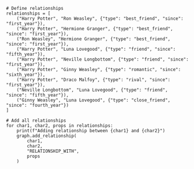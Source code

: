 
    # Define relationships
    relationships = [
        ("Harry Potter", "Ron Weasley", {"type": "best_friend", "since": "first_year"}),
        ("Harry Potter", "Hermione Granger", {"type": "best_friend", "since": "first_year"}),
        ("Ron Weasley", "Hermione Granger", {"type": "best_friend", "since": "first_year"}),
        ("Harry Potter", "Luna Lovegood", {"type": "friend", "since": "fifth_year"}),
        ("Harry Potter", "Neville Longbottom", {"type": "friend", "since": "first_year"}),
        ("Harry Potter", "Ginny Weasley", {"type": "romantic", "since": "sixth_year"}),
        ("Harry Potter", "Draco Malfoy", {"type": "rival", "since": "first_year"}),
        ("Neville Longbottom", "Luna Lovegood", {"type": "friend", "since": "fifth_year"}),
        ("Ginny Weasley", "Luna Lovegood", {"type": "close_friend", "since": "fourth_year"})
    ]
    
    # Add all relationships
    for char1, char2, props in relationships:
        print(f"Adding relationship between {char1} and {char2}")
        graph.add_relationship(
            char1,
            char2,
            "RELATIONSHIP_WITH",
            props
        )
        